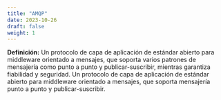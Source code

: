 ```yaml
---
title: "AMQP"
date: 2023-10-26
draft: false
weight: 1
---
```


**Definición:** Un protocolo de capa de aplicación de estándar abierto para middleware orientado a mensajes, que soporta varios patrones de mensajería como punto a punto y publicar-suscribir, mientras garantiza fiabilidad y seguridad. Un protocolo de capa de aplicación de estándar abierto para middleware orientado a mensajes, que soporta mensajería punto a punto y publicar-suscribir.
